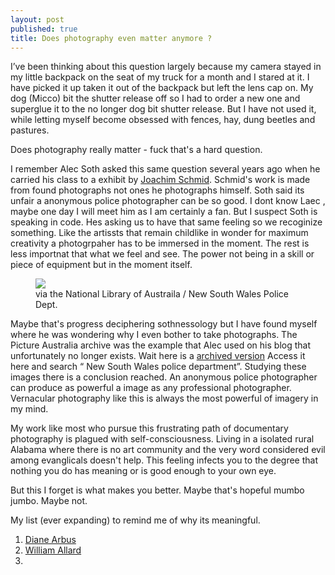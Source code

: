 ```yaml
---
layout: post
published: true
title: Does photography even matter anymore ?
---
```



I’ve been thinking about this question largely because my camera stayed in my little backpack on the seat of my truck for a month and I stared at it. I have picked it up taken it out of the backpack but left the lens cap on. My dog (Micco) bit the shutter release off so I had to order a new one and superglue it to the no longer dog bit shutter release. But I have not used it, while letting myself become obsessed with fences, hay, dung beetles and pastures.

Does photography really matter - fuck that's a hard question.

I remember Alec Soth asked this same question several years ago when he carried his class to a exhibit by [Joachim Schmid](http://www.lumpenfotografie.de). Schmid's work is made from found photographs not ones he photographs himself. Soth said its unfair a anonymous police photographer can be so good. 
I dont know Laec , maybe one day I will meet him as I am certainly a fan. But I suspect Soth is speaking in code. Hes asking us to have that same feeling so we recoginize something. Like the artissts that remain childlike in wonder for maximum creativity a photogrpaher has to be immersed in the moment. The rest is less importnat that what we feel and see. The power not being in a skill or piece of equipment but in the moment itself.
<figure>
  <a href-"http://www.nla.gov.au/what-we-collect/pictures" </a>
<img src="https://jonbcarroll.s3.us-east-2.amazonaws.com/2019092205_002tpktg.jpg">
  <figcaption> via the National Library of Austraila / New South Wales Police Dept. </figcaption>
  </figure>


Maybe that's progress deciphering sothnessology but I have found myself where he was wondering why I even bother to take photographs.
The Picture Australia archive was the example that Alec used on his blog that unfortunately no longer exists. Wait here is a [archived version](https://alecsothblog.wordpress.com/2007/08/28/why-bother/)
Access it here and search “ New South Wales police department”.
Studying these images there is a conclusion reached. An anonymous police photographer can produce as powerful a image as any professional photographer.
Vernacular photography like this is always the most powerful of imagery in my mind.

My work like most who pursue this frustrating path of documentary photography is plagued with self-consciousness. Living in a isolated rural Alabama where there is no art community and the very word considered evil among evanglicals doesn't help.
This feeling infects you to the degree that nothing you do has meaning or is good enough to your own eye.

But this I forget is what makes you better. 
Maybe that's hopeful mumbo jumbo. Maybe not.

My list (ever expanding) to remind me of why its meaningful.
1.  [Diane Arbus](www.artnet.com/artists/diane-arbus/)
2. [William Allard](https://www.williamalbertallard.com/blog/)
3.
